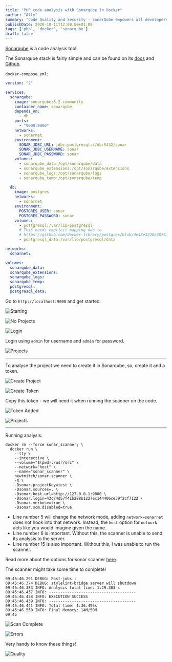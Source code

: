 ```yaml
---
title: "PHP code analysis with Sonarqube in Docker"
author: "Ally"
summary: "Code Quality and Security - SonarQube empowers all developers to write cleaner and safer code."
publishDate: 2020-10-11T12:00:00+01:00
tags: ['php', 'docker', 'sonarqube']
draft: false
---
```


[Sonarqube](https://docs.sonarqube.org/latest/) is a code analysis tool.

The Sonarqube stack is fairly simple and can be found on its [docs](https://docs.sonarqube.org/latest/) and [Github](https://github.com/SonarSource/docker-sonarqube/tree/master/example-compose-files).

`docker-compose.yml`:

```yaml
version: "2"

services:
  sonarqube:
    image: sonarqube:8.2-community
    container_name: sonarqube
    depends_on:
      - db
    ports:
      - "9000:9000"
    networks:
      - sonarnet
    environment:
      SONAR_JDBC_URL: jdbc:postgresql://db:5432/sonar
      SONAR_JDBC_USERNAME: sonar
      SONAR_JDBC_PASSWORD: sonar
    volumes:
      - sonarqube_data:/opt/sonarqube/data
      - sonarqube_extensions:/opt/sonarqube/extensions
      - sonarqube_logs:/opt/sonarqube/logs
      - sonarqube_temp:/opt/sonarqube/temp

  db:
    image: postgres
    networks:
      - sonarnet
    environment:
      POSTGRES_USER: sonar
      POSTGRES_PASSWORD: sonar
    volumes:
      - postgresql:/var/lib/postgresql
      # This needs explicit mapping due to
      # https://github.com/docker-library/postgres/blob/4e48e3228a30763913ece952c611e5e9b95c8759/Dockerfile.template#L52
      - postgresql_data:/var/lib/postgresql/data

networks:
  sonarnet:

volumes:
  sonarqube_data:
  sonarqube_extensions:
  sonarqube_logs:
  sonarqube_temp:
  postgresql:
  postgresql_data:
```

Go to `http://localhost:9000` and get started.

![Starting](/img/articles/sonarqube/01-starting.png)

![No Projects](/img/articles/sonarqube/02-no-projects.png)

![Login](/img/articles/sonarqube/03-login.png)

Login using `admin` for username and `admin` for password.

![Projects](/img/articles/sonarqube/04-welcome.png)

---

To analyse the project we need to create it in Sonarqube, so, create it and a token.

![Create Project](/img/articles/sonarqube/05-create-project.png)

![Create Token](/img/articles/sonarqube/06-create-token.png)

Copy this token - we will need it when running the scanner on the code.

![Token Added](/img/articles/sonarqube/07-token-added.png)

![Projects](/img/articles/sonarqube/08-projects.png)

---

Running analysis:

```shell script {linenos=true}
docker rm --force sonar_scanner; \
  docker run \
    --tty \
    --interactive \
    --volume="$(pwd):/usr/src" \
    --network="host" \
    --name="sonar_scanner" \
    newtmitch/sonar-scanner \
    -X \
    -Dsonar.projectKey=test \
    -Dsonar.sources=. \
    -Dsonar.host.url=http://127.0.0.1:9000 \
    -Dsonar.login=43c74d57f41b288b1227ec144406ce39f2cf7122 \
    -Dsonar.verbose=true \
    -Dsonar.scm.disabled=true
```

* Line number 5 will change the network mode, adding `network=sonarnet` does not hook into that network. Instead, the `host` option for `network` acts like you would imagine given the name.
* Line number 6 is important. Without this, the scanner is unable to send its analysis to the server.
* Line number 15 is also important. Without this, I was unable to run the scanner.

Read more about the options for sonar scanner [here](https://docs.sonarqube.org/latest/analysis/scan/sonarscanner/).

The scanner might take some time to complete!

```text
09:45:46.291 DEBUG: Post-jobs :
09:45:46.374 DEBUG: stylelint-bridge server will shutdown
09:45:46.383 INFO: Analysis total time: 1:29.383 s
09:45:46.437 INFO: --------------------------------------
09:45:46.438 INFO: EXECUTION SUCCESS
09:45:46.439 INFO: --------------------------------------
09:45:46.441 INFO: Total time: 1:36.495s
09:45:46.550 INFO: Final Memory: 14M/50M
09:45
```

![Scan Complete](/img/articles/sonarqube/09-scan-complete.png)

![Errors](/img/articles/sonarqube/10-errors.png)

Very handy to know these things!

![Quality](/img/articles/sonarqube/11-quality.png)
